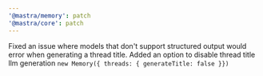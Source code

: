 ```yaml
---
'@mastra/memory': patch
'@mastra/core': patch
---
```


Fixed an issue where models that don't support structured output would error when generating a thread title. Added an option to disable thread title llm generation `new Memory({ threads: { generateTitle: false }})`
